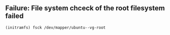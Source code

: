 ## Failure: File system chceck of the root filesystem failed

```
(initramfs) fsck /dev/mapper/ubuntu--vg-root
